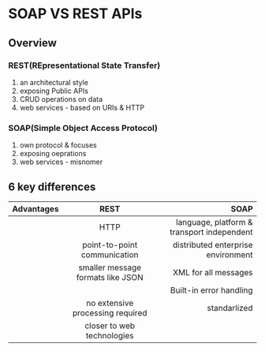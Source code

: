 # SOAP VS REST APIs

## Overview

### REST(REpresentational State Transfer)

1. an architectural style
2. exposing Public APIs
3. CRUD operations on data
4. web services - based on URIs & HTTP

### SOAP(Simple Object Access Protocol)

1. own protocol & focuses
2. exposing oeprations
3. web services - misnomer

## 6 key differences

| Advantages |               REST                |                                       SOAP |
| :--------- | :-------------------------------: | -----------------------------------------: |
|            |               HTTP                | language, platform & transport independent |
|            |   point-to-point communication    |         distributed enterprise environment |
|            | smaller message formats like JSON |                       XML for all messages |
|            |                                   |                    Built-in error handling |
|            | no extensive processing required  |                               standarlized |
|            |    closer to web technologies     |                                            |
